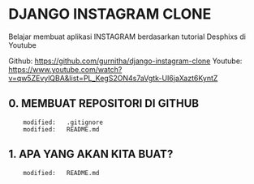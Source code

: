 # DJANGO INSTAGRAM CLONE
Belajar membuat aplikasi INSTAGRAM berdasarkan tutorial Desphixs di Youtube

Github: https://github.com/gurnitha/django-instagram-clone
Youtube: https://www.youtube.com/watch?v=qw5ZEvylQBA&list=PL_KegS2ON4s7aVgtk-UI6jaXazt6KyntZ


## 0. MEMBUAT REPOSITORI DI GITHUB

        modified:   .gitignore
        modified:   README.md


## 1. APA YANG AKAN KITA BUAT?

        modified:   README.md

